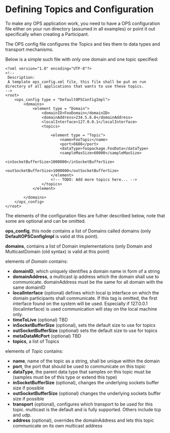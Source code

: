 # Defining Topics and Configuration #

To make any OPS application work, you need to have a OPS configuration file either on your run directory (assumed in all examples) or point it out specifically when creating a Participant.

The OPS config file configures the Topics and ties them to data types and transport mechanisms.

Below is a simple such file with only one domain and one topic specified:

```
<?xml version="1.0" encoding="UTF-8"?>
<!--
 Description:
 A template ops_config.xml file, this file shall be put on run directory of all applications that wants to use these topics.
-->
<root>
    <ops_config type = "DefaultOPSConfigImpl">
        <domains>
            <element type = "Domain">
                <domainID>FooDomain</domainID>
                <domainAddress>234.5.6.8</domainAddress>
                <localInterface>127.0.0.1</localInterface>
                <topics>

                    <element type = "Topic">
                        <name>FooTopic</name>
                        <port>6686</port>
                        <dataType>foopackage.FooData</dataType>
                        <sampleMaxSize>60000</sampleMaxSize>
                        <inSocketBufferSize>1000000</inSocketBufferSize>
                        <outSocketBufferSize>1000000</outSocketBufferSize>
                    </element>
                    <!-- TODO: Add more topics here... -->
                </topics>
            </element>

        </domains>
    </ops_config>
</root>

```

The elements of the configuration files are futher described below, note that some are optional and can be omitted.

**ops\_config**, this node contains a list of Domains called domains (only **DefaultOPSConfigImpl** is valid at this point).

**domains**, contains a list of Domain implementations (only Domain and MulticastDomain (old syntax) is valid at this point)

elements of _Domain_ contains:
  * **domainID**, which uniquely identifies a domain name in form of a string
  * **domainAddress**, a multicast ip address which the domain shall use to communicate. domainAddress must be the same for all domain with the same domainID
  * **localInterface** (optional) defines which local ip interface on which the domain participants shall communicate. If this tag is omitted, the first interface found on the system will be used. Especially if 127.0.0.1 (localinterface) is used communication will stay on the local machine only.
  * **timeToLive** (optional) TBD
  * **inSocketBufferSize** (optional), sets the default size to use for topics
  * **outSocketBufferSize** (optional) sets the default size to use for topics
  * **metaDataMcPort** (optional) TBD
  * **topics**, a list of Topics

elements of _Topic_ contains:
  * **name**, name of the topic as a string, shall be unique within the domain
  * **port**, the port that should be used to communicate on this topic
  * **dataType**, the parent data type that samples on this topic must be (samples must be of this type or extend this type)
  * **inSocketBufferSize** (optional), changes the underlying sockets buffer size if possible
  * **outSocketBufferSize** (optional) changes the underlying sockets buffer size if possible
  * **transport** (optional), configures which transport to be used for this topic. multicast is the default and is fully supported. Others include tcp and udp.
  * **address** (optional), overrides the domainAddress and lets this topic communicate on its own multicast address
